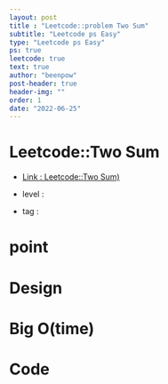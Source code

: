 ```yaml
---
layout: post
title : "Leetcode::problem Two Sum"
subtitle: "Leetcode ps Easy"
type: "Leetcode ps Easy"
ps: true
leetcode: true
text: true
author: "beenpow"
post-header: true
header-img: ""
order: 1
date: "2022-06-25"
---
```


# Leetcode::Two Sum
- [Link : Leetcode::Two Sum)](https://leetcode.com/problems/two-sum/)


- level : 
- tag : 

# point

# Design

# Big O(time)

# Code

